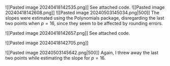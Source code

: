 
![[Pasted image 20240418142535.png]]
See attached code.
![[Pasted image 20240418142608.png]]
![[Pasted image 20240503145034.png|500]]
The slopes were estimated using the Polynomials package, disregarding the last two points when $p=16$, since they seem to be affected by rounding errors.

![[Pasted image 20240418142657.png]]
See attached code.

![[Pasted image 20240418142705.png]]

![[Pasted image 20240503145642.png|500]]
Again, I threw away the last two points while estimating the slope for $p=16$.

